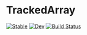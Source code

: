 # TrackedArray

[![Stable](https://img.shields.io/badge/docs-stable-blue.svg)](https://adolgert.github.io/TrackedArray.jl/stable/)
[![Dev](https://img.shields.io/badge/docs-dev-blue.svg)](https://adolgert.github.io/TrackedArray.jl/dev/)
[![Build Status](https://github.com/adolgert/TrackedArray.jl/actions/workflows/CI.yml/badge.svg?branch=main)](https://github.com/adolgert/TrackedArray.jl/actions/workflows/CI.yml?query=branch%3Amain)
